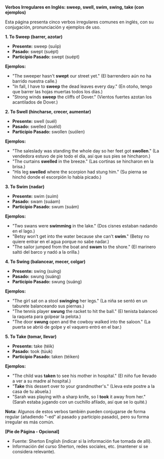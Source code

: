 

**Verbos Irregulares en Inglés: sweep, swell, swim, swing, take (con ejemplos)**

Esta página presenta cinco verbos irregulares comunes en inglés, con su conjugación, pronunciación y ejemplos de uso.

**1. To Sweep (barrer, azotar)**

*   **Presente:** sweep (suíip)
*   **Pasado:** swept (suépt)
*   **Participio Pasado:** swept (suépt)

**Ejemplos:**

*   "The sweeper hasn't **swept** our street yet." (El barrendero aún no ha barrido nuestra calle.)
*   "In fall, I have to **sweep** the dead leaves every day." (En otoño, tengo que barrer las hojas muertas todos los días.)
*   "Strong winds **sweep** the cliffs of Dover." (Vientos fuertes azotan los acantilados de Dover.)

**2. To Swell (hincharse, crecer, aumentar)**

*   **Presente:** swell (suél)
*   **Pasado:** swelled (suéld)
*   **Participio Pasado:** swollen (suólen)

**Ejemplos:**

*   "The saleslady was standing the whole day so her feet got **swollen**." (La vendedora estuvo de pie todo el día, así que sus pies se hincharon.)
*   "The curtains **swelled** in the breeze." (Las cortinas se hincharon en la brisa.)
*   "His leg **swelled** where the scorpion had stung him." (Su pierna se hinchó donde el escorpión lo había picado.)

**3. To Swim (nadar)**

*   **Presente:** swim (suím)
*   **Pasado:** swam (suáam)
*   **Participio Pasado:** swum (suám)

**Ejemplos:**

*   "Two swans were **swimming** in the lake." (Dos cisnes estaban nadando en el lago.)
*   "Betsy won't get into the water because she can't **swim**." (Betsy no quiere entrar en el agua porque no sabe nadar.)
*   "The sailor jumped from the boat and **swam** to the shore." (El marinero saltó del barco y nadó a la orilla.)

**4. To Swing (balancear, mecer, colgar)**

*   **Presente:** swing (suíng)
*   **Pasado:** swung (suáng)
*   **Participio Pasado:** swung (suáng)

**Ejemplos:**

*   "The girl sat on a stool **swinging** her legs." (La niña se sentó en un taburete balanceando sus piernas.)
*   "The tennis player **swung** the racket to hit the ball." (El tenista balanceó la raqueta para golpear la pelota.)
*   "The door **swung** open and the cowboy walked into the saloon." (La puerta se abrió de golpe y el vaquero entró en el bar.)

**5. To Take (tomar, llevar)**

*   **Presente:** take (téik)
*   **Pasado:** took (túuk)
*   **Participio Pasado:** taken (téiken)

**Ejemplos:**

*   "The child was **taken** to see his mother in hospital." (El niño fue llevado a ver a su madre al hospital.)
*   "**Take** this dessert over to your grandmother's." (Lleva este postre a la casa de tu abuela.)
*   "Sarah was playing with a sharp knife, so I **took** it away from her." (Sarah estaba jugando con un cuchillo afilado, así que se lo quité.)

**Nota:** Algunos de estos verbos también pueden conjugarse de forma regular (añadiendo "-ed" al pasado y participio pasado), pero su forma irregular es más común.

**[Pie de Página - Opcional]**

*   Fuente: Sherton English (indicar si la información fue tomada de allí).
*   Información del curso Sherton, redes sociales, etc. (mantener si se considera relevante).

